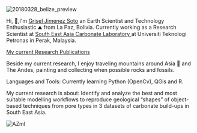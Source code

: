 ![20180328_belize_preview](https://user-images.githubusercontent.com/46911040/87944817-77331200-cad2-11ea-83ff-12dd99d09d45.jpg)

Hi, 👋,I'm [Grisel Jimenez Soto](https://medium.com/@jimenezsotogrisel) an Earth Scientist and Technology Enthusiastic  ⛰ from La Paz, Bolivia. Currently working as a Research Scientist at [South East Asia Carbonate Laboratory ](https://seacarledu.wordpress.com/) at Universiti Teknologi Petronas in Perak, Malaysia. 

[My current Research Publications](https://www.researchgate.net/profile/Grisel_Jimenez_Soto)

Beside my current research, I enjoy traveling mountains around Asia 🗻 and The Andes, painting and collecting when possible rocks and fossils. 

Languages and Tools: Currently learning Python (OpenCv), QGis and R.

My current research is about: Identify and analyze the best and most suitable modelling workflows to reproduce geological “shapes” 
of object-based techniques from pore types in 3 datasets of carbonate build-ups in South East Asia.

![AZml](https://user-images.githubusercontent.com/46911040/87867523-48c51200-c9c0-11ea-80c7-a1ec1ace6530.gif)





